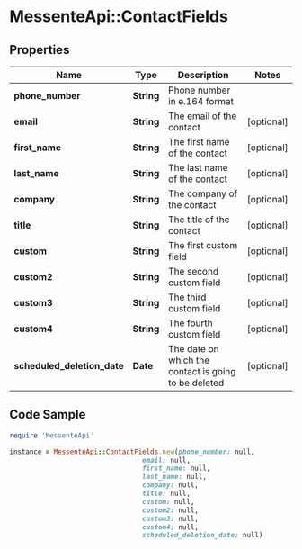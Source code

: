 # MessenteApi::ContactFields

## Properties

Name | Type | Description | Notes
------------ | ------------- | ------------- | -------------
**phone_number** | **String** | Phone number in e.164 format | 
**email** | **String** | The email of the contact | [optional] 
**first_name** | **String** | The first name of the contact | [optional] 
**last_name** | **String** | The last name of the contact | [optional] 
**company** | **String** | The company of the contact | [optional] 
**title** | **String** | The title of the contact | [optional] 
**custom** | **String** | The first custom field | [optional] 
**custom2** | **String** | The second custom field | [optional] 
**custom3** | **String** | The third custom field | [optional] 
**custom4** | **String** | The fourth custom field | [optional] 
**scheduled_deletion_date** | **Date** | The date on which the contact is going to be deleted | [optional] 

## Code Sample

```ruby
require 'MessenteApi'

instance = MessenteApi::ContactFields.new(phone_number: null,
                                 email: null,
                                 first_name: null,
                                 last_name: null,
                                 company: null,
                                 title: null,
                                 custom: null,
                                 custom2: null,
                                 custom3: null,
                                 custom4: null,
                                 scheduled_deletion_date: null)
```


